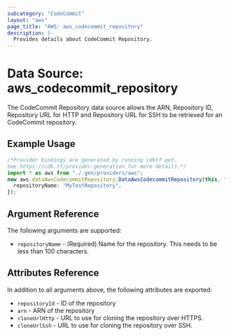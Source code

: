 ```yaml
---
subcategory: "CodeCommit"
layout: "aws"
page_title: "AWS: aws_codecommit_repository"
description: |-
  Provides details about CodeCommit Repository.
---
```


# Data Source: aws\_codecommit\_repository

The CodeCommit Repository data source allows the ARN, Repository ID, Repository URL for HTTP and Repository URL for SSH to be retrieved for an CodeCommit repository.

## Example Usage

```typescript
/*Provider bindings are generated by running cdktf get.
See https://cdk.tf/provider-generation for more details.*/
import * as aws from "./.gen/providers/aws";
new aws.dataAwsCodecommitRepository.DataAwsCodecommitRepository(this, "test", {
  repositoryName: "MyTestRepository",
});

```

## Argument Reference

The following arguments are supported:

* `repositoryName` - (Required) Name for the repository. This needs to be less than 100 characters.

## Attributes Reference

In addition to all arguments above, the following attributes are exported:

* `repositoryId` - ID of the repository
* `arn` - ARN of the repository
* `cloneUrlHttp` - URL to use for cloning the repository over HTTPS.
* `cloneUrlSsh` - URL to use for cloning the repository over SSH.
